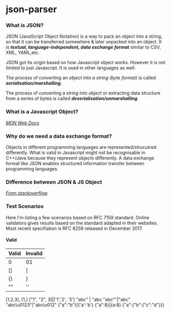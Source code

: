 # json-parser

### What is JSON?
 JSON (JavaScript Object Notation) is a way to pack an object into a string, so that it can be transferred somewhere & later unpacked into an object. It is _**textual, language-independent, data exchange format**_ similar to CSV, XML, YAML,etc.

 JSON got its origin based on how Javascript object works. However it is not limited to just Javascript. It is used in other languages as well.

 The process of converting an _object into a string (byte format)_ is called _**serialisation/marshalling**_.

 The process of converting a _string into object_ or extracting data structure from a series of bytes is called _**deserialisation/unmarshalling**_.

### What is a Javascript Object?

_[MDN Web Docs](https://developer.mozilla.org/en-US/docs/Web/JavaScript/Guide/Working_with_Objects)_

### Why do we need a data exchange format?
Objects in different programming languages are represented/strucutred differently. What is valid in Javascript might not be recognisable in C++/Java because they represent objects differently. A data exchange format like JSON enables structured information transfer between programming languages.


### Difference between JSON & JS Object

_[From stackoverflow](https://stackoverflow.com/questions/8294088/javascript-object-vs-json)_

### Test Scenarios

Here I'm listing a few scenarios based on RFC 7159 standard. Online validators gives results based on the standard adapted in their websites. Most recent specifiation is RFC 8259 released in December 2017.

#### Valid
Valid | Invalid
------|--------
 0 |01
[]| [
{} | }
""|''
[1,2,3], [1,]
["1", "2", 3]|['1','2', '3']
"abc" | "abc
"abc\""|"abc\"
"abc\u0123"|"abc\u012"
{"a":"b"}|{'a':'b'}
{"a":8}|{a:8}
{"a":{"b":{"c":"d"}}}




